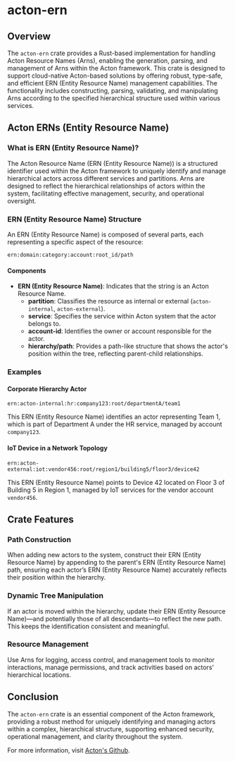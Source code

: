   # acton-ern
  
  ## Overview
  
  The `acton-ern` crate provides a Rust-based implementation for handling Acton Resource Names (Arns), enabling the generation, parsing, and management of Arns within the Acton framework. This crate is designed to support cloud-native Acton-based solutions by offering robust, type-safe, and efficient ERN (Entity Resource Name) management capabilities. The functionality includes constructing, parsing, validating, and manipulating Arns according to the specified hierarchical structure used within various services.
  
  ## Acton ERNs (Entity Resource Name)
  
  ### What is ERN (Entity Resource Name)?
  
  The Acton Resource Name (ERN (Entity Resource Name)) is a structured identifier used within the Acton framework to uniquely identify and manage hierarchical actors across different services and partitions. Arns are designed to reflect the hierarchical relationships of actors within the system, facilitating effective management, security, and operational oversight.
  
  ### ERN (Entity Resource Name) Structure
  
  An ERN (Entity Resource Name) is composed of several parts, each representing a specific aspect of the resource:
  
  `ern:domain:category:account:root_id/path`
  
  #### Components
  
  - **ERN (Entity Resource Name)**: Indicates that the string is an Acton Resource Name.
      - **partition**: Classifies the resource as internal or external (`acton-internal`, `acton-external`).
      - **service**: Specifies the service within Acton system that the actor belongs to.
      - **account-id**: Identifies the owner or account responsible for the actor.
      - **hierarchy/path**: Provides a path-like structure that shows the actor's position within the tree, reflecting parent-child relationships.
  
  ### Examples
  
  #### Corporate Hierarchy Actor
  
  `ern:acton-internal:hr:company123:root/departmentA/team1`
  
  This ERN (Entity Resource Name) identifies an actor representing Team 1, which is part of Department A under the HR service, managed by account `company123`.
  
  #### IoT Device in a Network Topology
  
  `ern:acton-external:iot:vendor456:root/region1/building5/floor3/device42`
  
  This ERN (Entity Resource Name) points to Device 42 located on Floor 3 of Building 5 in Region 1, managed by IoT services for the vendor account `vendor456`.
  
  ## Crate Features
  
  ### Path Construction
  
  When adding new actors to the system, construct their ERN (Entity Resource Name) by appending to the parent's ERN (Entity Resource Name) path, ensuring each actor’s ERN (Entity Resource Name) accurately reflects their position within the hierarchy.
  
  ### Dynamic Tree Manipulation
  
  If an actor is moved within the hierarchy, update their ERN (Entity Resource Name)—and potentially those of all descendants—to reflect the new path. This keeps the identification consistent and meaningful.
  
  ### Resource Management
  
  Use Arns for logging, access control, and management tools to monitor interactions, manage permissions, and track activities based on actors' hierarchical locations.
  
  ## Conclusion
  
  The `acton-ern` crate is an essential component of the Acton framework, providing a robust method for uniquely identifying and managing actors within a complex, hierarchical structure, supporting enhanced security, operational management, and clarity throughout the system.
  
  For more information, visit [Acton's Github](https://github.com/GovCraft/acton-framework).